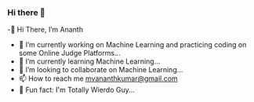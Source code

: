 ### Hi there 👋


-👋 Hi There, I’m Ananth
- 🔭 I’m currently working on Machine Learning and practicing coding on some Online Judge Platforms...
- 🌱 I’m currently learning Machine Learning...
- 👯 I’m looking to collaborate on Machine Learning...
- 📫 How to reach me mvananthkumar@gmail.com
- 🤪 Fun fact: I'm Totally Wierdo Guy...

<!--
**Unbeknownstguy/Unbeknownstguy** is a ✨ _special_ ✨ repository because its `README.md` (this file) appears on your GitHub profile.

Here are some ideas to get you started:



<!---
- 💬 Ask me about ...
- 📫 How to reach me: ...
- 😄 Pronouns: ...


--->
